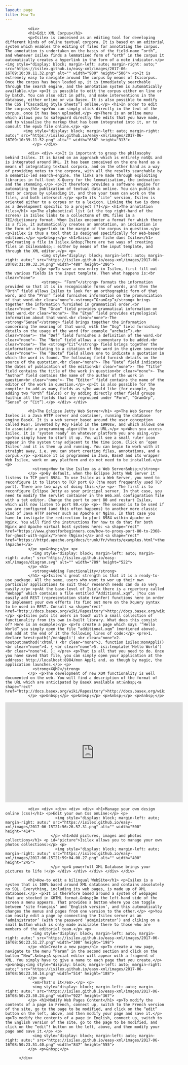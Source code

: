 ```yaml
---
layout: page
title: How-To
---
```


<div class="texteLong" lang="en">
            
              <div> 
              <h1>Edit XML Corpus</h1> 
              <p>Isilex is conceived as an editing tool for developing different kinds of online textual corpora. It is based on an editorial system which enables the editing of files for annotating the corpus. The annotation is undertaken on the basis of the field-name “orth”, and whenever Isilex finds a lemmatised form of “orth” in the corpus it automatically creates a hyperlink in the form of a note indicator.</p> <img style="display: block; margin-left: auto; margin-right: auto;" src="https://isilex.github.io/easy-xml/images/2017-06-16T09:10:39.11.32.png" alt="" width="900" height="506"> <p>It is extremely easy to navigate around the corpus by means of Isicorpus. Once the corpus has been loaded up, it is immediately searchable through the search engine, and the annotation system is automatically available.</p> <p>It is possible to edit the corpus either on line or by batch. You can also edit in pdfs, and make interventions in the database, either online or via Basex. It is also possible to modify the CSS [“Cascading Style Sheets”] online.</p> <h1>In order to edit the corpus</h1> <p>You can simply click directly in the text of the corpus, once it has been uploaded.</p> <p>There is an online menu which allows you to safeguard directly the edits that you have made, and to visualise the markup that has been integrated into it, or to consult the epub file online.</p> <p>
            <img style="display: block; margin-left: auto; margin-right: auto;" src="https://isilex.github.io/easy-xml/images/2017-06-16T09:10:39.11.52.png" alt="" width="636" height="313">
                </p> </div>            
</div>

<div class="texteLong" lang="en">
            
              <div> <div> <p>It is important to grasp the philosophy behind Isilex. It is based on an approach which is entirely noSQL and is integrated around XML. It has been conceived on the one hand as a means of integrating textual corpora, and on the other hand as a way of providing notes to the corpora, with all the results searchable by a semantic-led search-engine. The links are made through exploiting libraries in full-text X-Query for the lemmatisation, the indexation and the stemming.</p> <p>It therefore provides a software engine for automating the publication of textual data online. You can publish a text or corpus by uploading it, and then your team can work on the files, and both intersect.</p> <p>In its ‘Lite’ version, Isilex is oriented either to a corpus or to a lexicon. Linking the two is done as a development specific to a project [?]</p> <h1>The annotation files</h1> <p>The alphabetical list (at the top right-hand of the screen) in Isilex links to a collectonm of XML files in a TEI/dictionary format. When Isilex encounter a format for which there is a file, it automatically creates an annotation, an indication in the form of a hyperlink in the margin of the corpus in question.</p> <p>Isilex is thus a tool that is designed specifically for Web-based editions.</p> <p>&nbsp;</p> <h1>Saisir une fiche dans Isilex</h1> <p>Creating a file in Isilex.&nbsp;There are two ways of creating files in Isilex&nbsp;: either by means of the input template, and through the XML editor.</p> <p>
                    <img style="display: block; margin-left: auto; margin-right: auto;" src="https://isilex.github.io/easy-xml/images/2017-06-20T08:31:09.32.34.png" width="480" height="286">
                  </p> <p>To save a new entry in Isilex, first fill out the various fields in the input template. Then what happens is:<br clear="none">
                    <strong>- “Form”</strong> formats the information provided so that it is in recognisable forms of words, and then the “Orth” field allows Isilex to look for an orthographic form of that word, and the “Pron” field furnishes information on the pronunciation of that word.<br clear="none">-<strong>“GramGrp”</strong> brings together the information furnished in grammatical order.<br clear="none">- The “Gram” field provides grammatical information on that word.<br clear="none">- The “Etym” field provides etymological information about that word.<br clear="none">-The <strong>“Sense”</strong> field brings together the information concerning the meaning of that word, with the “Usg” field furnishing details on the usage of the word (for example “archaic”).<br clear="none">- The “Def” field furnishes a definition of the word.<br clear="none">- The “Note” field allows a commentary to be added.<br clear="none">- The <strong>“Cit”</strong> field brings together the oinformation relating to a citation of the word in the given source<br clear="none">- The “Quote” field allows one to indicate a quotation in which the word is found. The following field furnish details on the source of the quotation.<br clear="none">- The “Date” field indicates the dates of publication of the edition<br clear="none">- The “Title” field contains the title of the work in question<br clear="none">- The “Author” field contains the name of the author of the work in question<br clear="none">- The “Editor” field contains the name of the editor of the work in question.</p> <p>It is also possible for the compiler to add as many fields as s/he would like (for example, by adding two “Orth” fields) or by adding directly other field groups (within all the fields that are regrouped under “Form”, “GramGrp”, “Sense” or “Cit”).</p> </div> </div>
            
</div>
          
<div class="texteLong" lang="en">
            
              <h1>The Eclipse Jetty Web Server</h1> <p>The Web Server for Iselex is a Java HTTP server and container, running the database engine BaseX. It is a web server based around the user conception called REST, invented by Roy Field in the 1990sw, and which allows one to associate a programming algorithm to a URL.</p> <p>When you access Isilex, it is ‘system ready’ on whatever platform you are using.</p> <p>You simply have to start it up. You will see a small ruler icon appear in the system tray adjacent to the time icon. Click on ‘open Isilex’ and it is then up and running. You can begin to work with it straight away, i.e. you can start creating files, annotations, and a corpus.</p> <p>Since it is programmed in Java, BaseX and its wrapper Web Isilex, work on any platform and do not need to be installed.</p> <p>
                <strong>How to Use Isilex as a Web Server&nbsp;</strong>
              </p> <p>By default, when the Eclipse Jetty Web Server it listens to TCP port 8984. To use Isilex as a Web Server, you need to reconfigure it to listen to TCP port 80 (the most frequently used TCP port). There are two ways of doing this:</p> <p>- The first is to reconfigure Eclipse Jetty as your principal server. In that case, you need to modify the servlet container in the Web.xml configuration file with a tet editor. Change the port to port 80 and restart Isilex, which will now listen to port 80.</p> <p>- The second is to be used if you are configured (and this often happens) to another more classic kind of Java HTTP server such as Apache or Nginx. In that case you have to instigate the redirection to p[ort 8984 within Apache or Nginx. You will find the instructions for how to do that for both Nginx and Apache virtual host systems here: <a shape="rect" href="https://www.ghostforbeginners.com/how-to-proxy-port-80-to-2368-for-ghost-with-nginx/">here (Nginx)</a> and <a shape="rect" href="https://httpd.apache.org/docs/trunk/fr/vhosts/examples.html">there (Apache)</a>
              </p> <p>&nbsp;</p> <p>
                <img style="display: block; margin-left: auto; margin-right: auto;" src="https://isilex.github.io/easy-xml/images/diagram.svg" alt="" width="789" height="522">
              </p> <h1>
                <strong>Adding Functionality</strong>
              </h1> <p>Isilex’s great strength is that it is a ready-to-use package. All the same, users who want to wor up their own particular applications to suit their research needs can do so very easily.</p> <p>At the base-level of Isielx there is a repertory called “Webapp” which contains a file entitled “Additional.xqm”. |You can easily add REST (representation state tranfer) functions here in order to implement your own efforts (to find out more on the Xquery syntax to be used in REST. Consult <a shape="rect" href="http://docs.basex.org/wiki/Repository">http://docs.basex.org/wiki/Repository</a>.</p> <p>Isilex puts its users in touch with a small collection of functionality from its own in-built library. What does this consist of? Here is an example:</p> <p>To create a page which says ‘”Hello World” you simply open the file “additional.xqm” (mentioned above), and add at the end of it the following lines of code:</p> <pre>1. declare %rest:path('/monAppli') <br clear="none">2. %output:method('xhtml') <br clear="none">3. function isilex:monAppli()<br clear="none">4. { <br clear="none">5. isi:template('Hello World') <br clear="none">6. }; </pre> <p>That is all that you need to do. Once you have saved that file, you can simply open your application at the address: http://localhost:8984/mon Appli and, as though by magic, the application launches.</p> <p>
                <strong>XQM?</strong>
              </p> <p>The development of new XQM functionality is well documented on the web. You will find a description of the format of the URL which are anticipated by BaseX available at:&nbsp;<a shape="rect" href="http://docs.basex.org/wiki/Repository">http://docs.basex.org/wiki/Repository</a>
              </p> <p>&nbsp;</p> <p>&nbsp;</p> <p>&nbsp;</p> <p>&nbsp;</p>
            
</div>

<iframe frameborder="0" scrolling="auto" src="https://www.youtube.com/embed/ZWhNjD0Ztyw" width="560" height="315" allowfullscreen="allowfullscreen"></iframe>

<div class="texteLong" lang="en">
            
              <div> <div> <div> <div> <div> <h1>Manage your own design online (css)</h1> <p>Edit your own Css onLine:</p> <p>
                          <img style="display: block; margin-left: auto; margin-right: auto;" src="https://isilex.github.io/easy-xml/images/2017-06-15T21:56:26.57.31.png" alt="" width="500" height="414">
                        </p> <h1>Add pictures, images and photos collections</h1> <p id="picture">Isilex allows you to manage your own photos collections:</p> <p>
                          <img style="display: block; margin-left: auto; margin-right: auto;" src="https://isilex.github.io/easy-xml/images/2017-06-15T21:59:04.00.27.png" alt="" width="400" height="245">
                        </p> <p>A powerfull XML Database brings your pictures to life !</p> </div> </div> </div> </div> </div>
            
</div>

<div class="texteLong" lang="en">
            
              <h1>How-to edit a bilingual WebSite</h1> <p>Isilex is a system that is 100% based around XML databases and contains absolutely no SQL. Everything, including its web pages, is made up of XML databases.</p> <p>It is therefore based around a system of webpages that are stocked in XHTML format.&nbsp;On the left-hand side of the screen a menu appears. That provides a button where you can toggle between ‘site français’ and ‘English version’, and this automatically changes the menus and pages from one version to the other.</p> <p>You can easily edit a page by connecting the Isilex server as an ‘administrator’ (with the password ‘administrator’) and cliking on a small button which is only made available there to those who are members of the editorial team.</p> <p>
                <img style="display: block; margin-left: auto; margin-right: auto;" src="https://isilex.github.io/easy-xml/images/2017-06-16T08:50:23.51.27.png" width="300" height="198">
              </p> <h1>Create a new page</h1> <p>To create a new page, navigate to the menu “Param” in the second section and click on the button “New”.&nbsp;A special editor will appear with a fragment of XML. You simply have to give a name to each page that you create.</p> <p>&nbsp;<img style="display: block; margin-left: auto; margin-right: auto;" src="https://isilex.github.io/easy-xml/images/2017-06-16T08:50:23.50.14.png" width="514" height="188">
              </p> <p>
                <em>That's it</em>.</p> <p>
                <img style="display: block; margin-left: auto; margin-right: auto;" src="https://isilex.github.io/easy-xml/images/2017-06-16T08:50:23.50.24.png" width="922" height="367">
              </p> <h1>Modify Web Pages Content</h1> <p>To modify the contents of a page in French, connect up, switch to the French version of the site, go to the page to be modified, and click on the “edit” button on the left, above, and then modify your page and save it.</p> <p>To modify the contents of a page in English, connect up, switch to the English version of the site, go to the page to be modified, and click on the “edit”! button on the left, above, and then modify your page and save it.</p> <p>
                <img style="display: block; margin-left: auto; margin-right: auto;" src="https://isilex.github.io/easy-xml/images/2017-06-16T08:50:23.51.40.png" width="847" height="555">
              </p> <p>&nbsp;</p>
            
          </div>